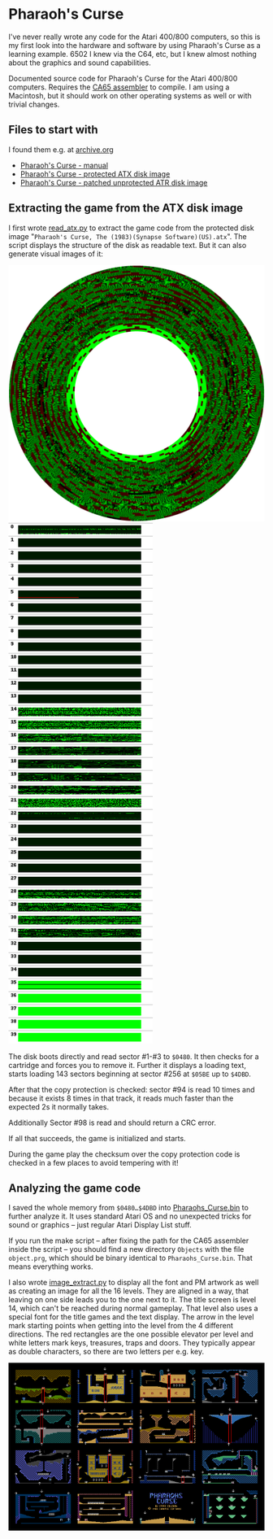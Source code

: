 # Pharaoh's Curse

I've never really wrote any code for the Atari 400/800 computers, so this is my first look into the hardware and software by using Pharaoh's Curse as a learning example. 6502 I knew via the C64, etc, but I knew almost nothing about the graphics and sound capabilities.

Documented source code for Pharaoh's Curse for the Atari 400/800 computers.
Requires the [CA65 assembler](https://cc65.github.io) to compile. I am using a Macintosh, but it should work on other operating systems as well or with trivial changes.


## Files to start with

I found them e.g. at [archive.org](https://archive.org/details/cssa8d_Pharaoh_s_Curse_The_1983_Synapse_Software_US)

- [Pharaoh's Curse - manual](Pharaohs_Curse_Synapse_Software_manual.pdf)
- [Pharaoh's Curse - protected ATX disk image](Pharaohs_Curse.atx)
- [Pharaoh's Curse - patched unprotected ATR disk image](Pharaohs_Curse.atr)


## Extracting the game from the ATX disk image

I first wrote [read_atx.py](read_atx.py) to extract the game code from the protected disk image "`Pharaoh's Curse, The (1983)(Synapse Software)(US).atx`". The script displays the structure of the disk as readable text. But it can also generate visual images of it:

![As a floppy disk](disk_floppy_view.png)
![Individual tracks view](disk_track_view.png)

The disk boots directly and read sector #1-#3 to `$0480`. It then checks for a cartridge and forces you to remove it. Further it displays a loading text, starts loading 143 sectors beginning at sector #256 at `$05BE` up to `$4DBD`.

After that the copy protection is checked: sector #94 is read 10 times and because it exists 8 times in that track, it reads much faster than the expected 2s it normally takes.

Additionally Sector #98 is read and should return a CRC error.

If all that succeeds, the game is initialized and starts.

During the game play the checksum over the copy protection code is checked in a few places to avoid tempering with it!

## Analyzing the game code

I saved the whole memory from `$0480…$4DBD` into [Pharaohs_Curse.bin](Pharaohs_Curse.bin) to further analyze it. It uses standard Atari OS and no unexpected tricks for sound or graphics – just regular Atari Display List stuff.

If you run the make script – after fixing the path for the CA65 assembler inside the script – you should find a new directory `Objects` with the file `object.prg`, which should be binary identical to `Pharaohs_Curse.bin`. That means everything works.

I also wrote [image_extract.py](image_extract.py) to display all the font and PM artwork as well as creating an image for all the 16 levels. They are aligned in a way, that leaving on one side leads you to the one next to it. The title screen is level 14, which can't be reached during normal gameplay. That level also uses a special font for the title games and the text display. The arrow in the level mark starting points when getting into the level from the 4 different directions. The red rectangles are the one possible elevator per level and white letters mark keys, treasures, traps and doors. They typically appear as double characters, so there are two letters per e.g. key.

![The 16 game levels](levels.png)
